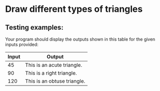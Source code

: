 # Draw different types of triangles

## Testing examples:

Your program should display the outputs shown in this table for the given inputs provided:

| Input | Output                      |
| ----- | --------------------------- |
| 45    | This is an acute triangle.  |
| 90    | This is a right triangle.   |
| 120   | This is an obtuse triangle. |
